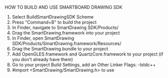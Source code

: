 HOW TO BUILD AND USE SMARTBOARD DRAWING SDK

1. Select BuildSmartDrawingSDK Scheme
2. Press "Command+B" to build the project
3. In Finder, navigate to SmartDrawing SDK/Products/
4. Drag the SmartDrawing.framework into your project
5. In Finder, open SmartDrawing SDK/Products/SmartDrawing.framework/Resources/
6. Drag the SmartDrawing.bundle to your project
7. Add OpenGLES.framework and QuartzCore.framework to your project (if you don't already have them)
8. Go to your project Build Settings, add an Other Linker Flags: -lstdc++
9. \#import <SmartDrawing/SmartDrawing.h> to use